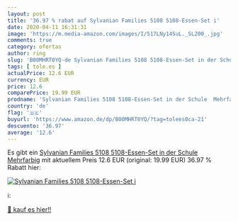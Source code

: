 ```yaml
---
layout: post
title: '36.97 % rabat auf Sylvanian Families 5108 5108-Essen-Set i'
date: 2020-04-11 16:31:31
image: 'https://m.media-amazon.com/images/I/517LNy14SuL._SL200_.jpg'
comments: true
category: ofertas
author: ring
slug: 'B00MHRT0YQ-de Sylvanian Families 5108 5108-Essen-Set in der Schule...'
tags: [ tole.es ]
actualPrice: 12.6 EUR
currency: EUR
price: 12.6
comparePrice: 19.99 EUR
prodname: 'Sylvanian Families 5108 5108-Essen-Set in der Schule  Mehrfarbig'
country: 'de'
flag: '🇩🇪'
buyurl: 'https://www.amazon.de/dp/B00MHRT0YQ/?tag=tolees0ca-21'
descuento: '36.97'
average: '12.6'
---
```


Es gibt ein [Sylvanian Families 5108 5108-Essen-Set in der Schule  Mehrfarbig](https://www.amazon.de/dp/B00MHRT0YQ/?tag=tolees0ca-21) mit aktuellem Preis 12.6 EUR (original: 19.99 EUR) 36.97 % Rabatt hier:

[![Sylvanian Families 5108 5108-Essen-Set i](https://m.media-amazon.com/images/I/517LNy14SuL._SL200_.jpg)](https://www.amazon.de/dp/B00MHRT0YQ/?tag=tolees0ca-21)

ℹ️:


[🛒 kauf es hier!!](https://www.amazon.de/dp/B00MHRT0YQ/?tag=tolees0ca-21)
